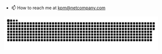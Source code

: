 - 📫 How to reach me at kpm@netcompany.com

<picture>
  <source media="(prefers-color-scheme: dark)" srcset="https://raw.githubusercontent.com/nc-kpm/nc-kpm/output/github-contribution-grid-snake-dark.svg" />
  <source media="(prefers-color-scheme: light)" srcset="https://raw.githubusercontent.com/nc-kpm/nc-kpm/output/github-contribution-grid-snake.svg" />
  <img alt="github-snake" src="https://raw.githubusercontent.com/nc-kpm/nc-kpm/output/github-contribution-grid-snake.svg" />
</picture>

<!---
nc-kpm/nc-kpm is a ✨ special ✨ repository because its `README.md` (this file) appears on your GitHub profile.
You can click the Preview link to take a look at your changes.
--->
